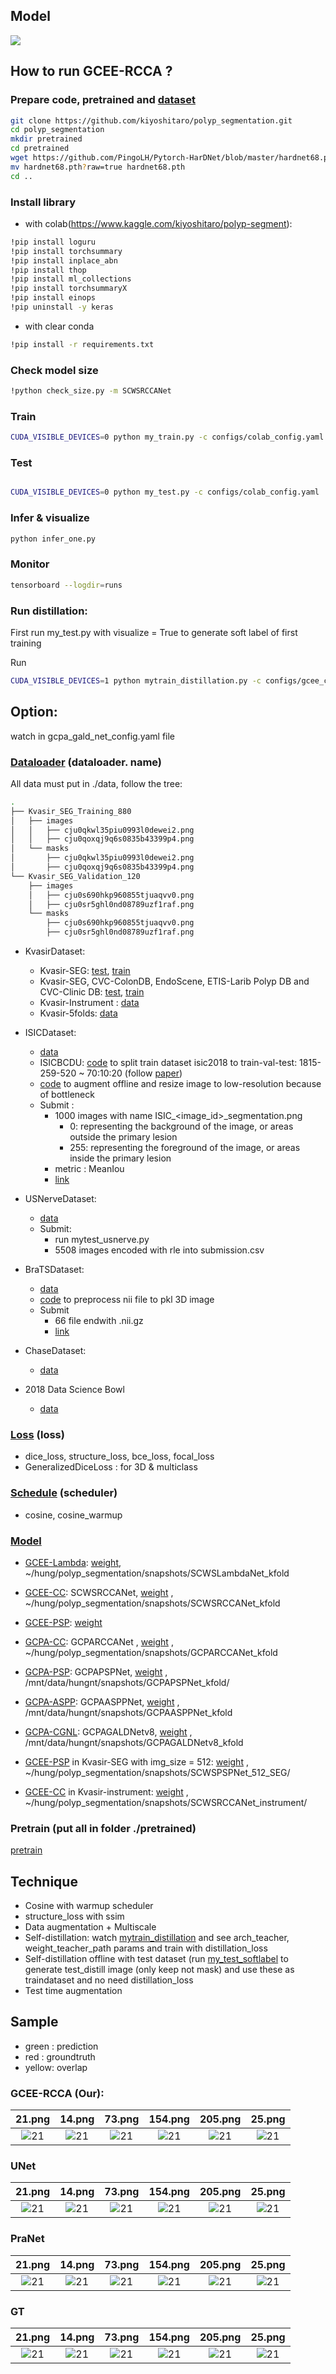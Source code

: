 ## Model

![](imgs/Model.png)

## How to run GCEE-RCCA ?

### Prepare code, pretrained and [dataset](#dataloader-dataloader-name)

```sh
git clone https://github.com/kiyoshitaro/polyp_segmentation.git
cd polyp_segmentation
mkdir pretrained
cd pretrained
wget https://github.com/PingoLH/Pytorch-HarDNet/blob/master/hardnet68.pth?raw=true
mv hardnet68.pth?raw=true hardnet68.pth
cd ..
```

### Install library

- with colab(https://www.kaggle.com/kiyoshitaro/polyp-segment):

```sh
!pip install loguru
!pip install torchsummary
!pip install inplace_abn
!pip install thop
!pip install ml_collections
!pip install torchsummaryX
!pip install einops
!pip uninstall -y keras
```

- with clear conda

```sh
!pip install -r requirements.txt
```

### Check model size

```sh
!python check_size.py -m SCWSRCCANet
```

### Train

```sh
CUDA_VISIBLE_DEVICES=0 python my_train.py -c configs/colab_config.yaml
```

### Test

```sh

CUDA_VISIBLE_DEVICES=0 python my_test.py -c configs/colab_config.yaml
```

### Infer & visualize

```sh
python infer_one.py
```

### Monitor

```sh
tensorboard --logdir=runs
```

### Run distillation:

First run my_test.py with visualize = True to generate soft label of first training

Run

```sh
CUDA_VISIBLE_DEVICES=1 python mytrain_distillation.py -c configs/gcee_chase_config.yaml
```

## Option:

watch in gcpa_gald_net_config.yaml file

### [Dataloader](dataloader) (dataloader. name)

All data must put in ./data, follow the tree:

```bash
.
├── Kvasir_SEG_Training_880
│   ├── images
│   │   ├── cju0qkwl35piu0993l0dewei2.png
│   │   ├── cju0qoxqj9q6s0835b43399p4.png
│   └── masks
│       ├── cju0qkwl35piu0993l0dewei2.png
│       ├── cju0qoxqj9q6s0835b43399p4.png
└── Kvasir_SEG_Validation_120
    ├── images
    │   ├── cju0s690hkp960855tjuaqvv0.png
    │   ├── cju0sr5ghl0nd08789uzf1raf.png
    └── masks
        ├── cju0s690hkp960855tjuaqvv0.png
        ├── cju0sr5ghl0nd08789uzf1raf.png
```

- KvasirDataset:

  - Kvasir-SEG: [test](https://drive.google.com/file/d/1us5iOMWVh_4LAiACM-LQa73t1pLLPJ7l/view?usp=sharing), [train](https://drive.google.com/file/d/17sUo2dLcwgPdO_fD4ySiS_4BVzc3wvwA/view?usp=sharing)
  - Kvasir-SEG, CVC-ColonDB, EndoScene, ETIS-Larib Polyp DB and CVC-Clinic DB: [test](https://drive.google.com/file/d/1o8OfBvYE6K-EpDyvzsmMPndnUMwb540R/view?usp=sharing), [train](https://drive.google.com/file/d/1lODorfB33jbd-im-qrtUgWnZXxB94F55/view?usp=sharing)
  - Kvasir-Instrument : [data](https://datasets.simula.no/kvasir-instrument/)
  - Kvasir-5folds: [data](https://drive.google.com/drive/folders/1-2RperHzW0Ea6ijBajx5fOhqM0_eg6BU?usp=sharing)

- ISICDataset:

  - [data](https://challenge.isic-archive.com/data#2018)
  - ISICBCDU: [code](utils/preprocess_isic.py) to split train dataset isic2018 to train-val-test: 1815-259-520 ~ 70:10:20 (follow [paper](https://github.com/rezazad68/BCDU-Net/blob/master/Skin%20Lesion%20Segmentation/Prepare_ISIC2018.py))
  - [code](utils/augment_isic.py) to augment offline and resize image to low-resolution because of bottleneck
  - Submit :
    - 1000 images with name ISIC\_<image_id>\_segmentation.png
      - 0: representing the background of the image, or areas outside the primary lesion
      - 255: representing the foreground of the image, or areas inside the primary lesion
    - metric : MeanIou
    - [link](https://challenge.isic-archive.com/task/49)

- USNerveDataset:

  - [data](https://www.kaggle.com/c/ultrasound-nerve-segmentation/data?fbclid=IwAR3Rly_-HfPylAAHSbEiX5a9Pt42VSXPwou4WEnuNHjl5GML5VOKrhLH2Ik)
  - Submit:
    - run mytest_usnerve.py
    - 5508 images encoded with rle into submission.csv

- BraTSDataset:

  - [data](https://www.med.upenn.edu/sbia/brats2018/data.html)
  - [code](utils/preprocess_nii.py) to preprocess nii file to pkl 3D image
  - Submit
    - 66 file endwith .nii.gz
    - [link](https://ipp.cbica.upenn.edu/jobs/306528931856371887)

- ChaseDataset:

  - [data](https://drive.google.com/file/d/1RnPR3hpKIHnu0e3y9DBOXKPXuiqPN8hg/view?usp=sharing)

- 2018 Data Science Bowl
  - [data](https://www.kaggle.com/c/data-science-bowl-2018/overview)

### [Loss](network/optim/losses) (loss)

- dice_loss, structure_loss, bce_loss, focal_loss
- GeneralizedDiceLoss : for 3D & multiclass

### [Schedule](network/optim/schedulers.py) (scheduler)

- cosine, cosine_warmup

### [Model](network/model)

- [GCEE-Lambda](network/model/gcpanet/scws_lambda.py): [weight](https://drive.google.com/file/d/1-kmsWoBA82K45wNIb1LuQBIzZrjsgYq3/view?usp=sharing), ~/hung/polyp_segmentation/snapshots/SCWSLambdaNet_kfold
- [GCEE-CC](network/model/gcpanet/scws_rcca.py): SCWSRCCANet, [weight](https://drive.google.com/file/d/1gPOooAfjVXOYtNbb-s2fjpchAPzu8irH/view?usp=sharing) , ~/hung/polyp_segmentation/snapshots/SCWSRCCANet_kfold

- [GCEE-PSP](network/model/gcpanet/scws_psp.py): [weight]()

- [GCPA-CC](network/model/gcpanet/gcpa_rcca.py): GCPARCCANet , [weight](https://drive.google.com/file/d/1lK7TlwQss-Eaq_1tmbSs0K_Sxpx4jBSw/view?usp=sharing) , ~/hung/polyp_segmentation/snapshots/GCPARCCANet_kfold
- [GCPA-PSP](network/model/gcpanet/gcpa_psp.py): GCPAPSPNet, [weight](https://drive.google.com/file/d/1UryKN1277zHJrvKwg8DyvQ54gsGXOTq8/view?usp=sharing) , /mnt/data/hungnt/snapshots/GCPAPSPNet_kfold/
- [GCPA-ASPP](network/model/gcpanet/gcpa_aspp.py): GCPAASPPNet, [weight](https://drive.google.com/file/d/18p1DurjbUzpaR7Zugd9co9pPsLmr8-uT/view?usp=sharing) , /mnt/data/hungnt/snapshots/GCPAASPPNet_kfold

- [GCPA-CGNL](network/model/gcpanet/gcpa_gald_v8.py): GCPAGALDNetv8, [weight](https://drive.google.com/file/d/1VIN0T9OmMRChbbo51c6gMnfj5b4qojMQ/view?usp=sharing) , /mnt/data/hungnt/snapshots/GCPAGALDNetv8_kfold

- [GCEE-PSP](network/model/gcpanet/scws_psp.py) in Kvasir-SEG with img_size = 512: [weight](https://drive.google.com/file/d/1ta1soiRbLBkIz3UoBx0LKOfw2FLWrXga/view?usp=sharing) , ~/hung/polyp_segmentation/snapshots/SCWSPSPNet_512_SEG/
- [GCEE-CC](network/model/gcpanet/scws_rcca.py) in Kvasir-instrument: [weight](https://drive.google.com/file/d/1FDDgXdLrVSSs0NxwpO0sZzh0aAcIxygz/view?usp=sharing) , ~/hung/polyp_segmentation/snapshots/SCWSRCCANet_instrument/

### Pretrain (put all in folder ./pretrained)

[pretrain](https://drive.google.com/drive/folders/1RO6e7j3LRgGp2HQalZejxvVuKu0jZZPq?usp=sharing)

## Technique

- Cosine with warmup scheduler
- structure_loss with ssim
- Data augmentation + Multiscale
- Self-distillation: watch [mytrain_distillation](./mytrain_distillation.py) and see arch_teacher, weight_teacher_path params and train with distillation_loss
- Self-distillation offline with test dataset (run [my_test_softlabel](./my_test_softlabel.py) to generate test_distill image (only keep not mask) and use these as traindataset and no need distillation_loss
- Test time augmentation

## Sample

- green : prediction
- red : groundtruth
- yellow: overlap

### GCEE-RCCA (Our):

|                       21.png                       |                       14.png                       |                       73.png                       |                       154.png                       |                       205.png                       |                       25.png                       |
| :------------------------------------------------: | :------------------------------------------------: | :------------------------------------------------: | :-------------------------------------------------: | :-------------------------------------------------: | :------------------------------------------------: |
| ![21](outputs/GT_PR_SCWSRCCANet/21SCWSRCCANet.png) | ![21](outputs/GT_PR_SCWSRCCANet/14SCWSRCCANet.png) | ![21](outputs/GT_PR_SCWSRCCANet/73SCWSRCCANet.png) | ![21](outputs/GT_PR_SCWSRCCANet/154SCWSRCCANet.png) | ![21](outputs/GT_PR_SCWSRCCANet/205SCWSRCCANet.png) | ![21](outputs/GT_PR_SCWSRCCANet/25SCWSRCCANet.png) |

### UNet

|                21.png                |                14.png                |                73.png                |                154.png                |                205.png                |                25.png                |
| :----------------------------------: | :----------------------------------: | :----------------------------------: | :-----------------------------------: | :-----------------------------------: | :----------------------------------: |
| ![21](outputs/GT_PR_UNet/21UNet.png) | ![21](outputs/GT_PR_UNet/14UNet.png) | ![21](outputs/GT_PR_UNet/73UNet.png) | ![21](outputs/GT_PR_UNet/154UNet.png) | ![21](outputs/GT_PR_UNet/205UNet.png) | ![21](outputs/GT_PR_UNet/25UNet.png) |

### PraNet

|                  21.png                  |                  14.png                  |                  73.png                  |                  154.png                  |                  205.png                  |                  25.png                  |
| :--------------------------------------: | :--------------------------------------: | :--------------------------------------: | :---------------------------------------: | :---------------------------------------: | :--------------------------------------: |
| ![21](outputs/GT_PR_PraNet/21PraNet.png) | ![21](outputs/GT_PR_PraNet/14PraNet.png) | ![21](outputs/GT_PR_PraNet/73PraNet.png) | ![21](outputs/GT_PR_PraNet/154PraNet.png) | ![21](outputs/GT_PR_PraNet/205PraNet.png) | ![21](outputs/GT_PR_PraNet/25PraNet.png) |

### GT

|                    21.png                     |                    14.png                     |                    73.png                     |                    154.png                     |                    205.png                     |                    25.png                     |
| :-------------------------------------------: | :-------------------------------------------: | :-------------------------------------------: | :--------------------------------------------: | :--------------------------------------------: | :-------------------------------------------: |
| ![21](outputs/GT_PraNet/21_hard_gtPraNet.png) | ![21](outputs/GT_PraNet/14_hard_gtPraNet.png) | ![21](outputs/GT_PraNet/73_hard_gtPraNet.png) | ![21](outputs/GT_PraNet/154_hard_gtPraNet.png) | ![21](outputs/GT_PraNet/205_hard_gtPraNet.png) | ![21](outputs/GT_PraNet/25_hard_gtPraNet.png) |
